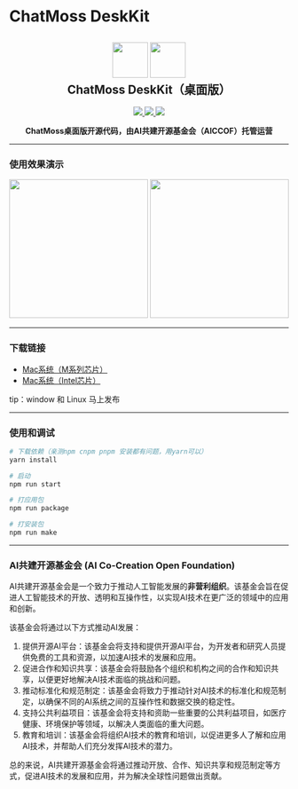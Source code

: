 # ChatMoss DeskKit

<h2 align="center">
	<img src="https://luomacode-1253302184.cos.ap-beijing.myqcloud.com/deskkit.png" height="64">
	<img src="https://luomacode-1253302184.cos.ap-beijing.myqcloud.com/aiccof.png" height="64">
	<br>ChatMoss DeskKit（桌面版）
</h2>
<p align="center">
    <a href="https://marketplace.visualstudio.com/items?itemName=zhukunpeng.chat-moss" alt="Marketplace version">
        <img src="https://img.shields.io/visual-studio-marketplace/v/zhukunpeng.chat-moss?color=orange&label=VS%20Code%20Marketplace" />
    </a>
    <a href="https://marketplace.visualstudio.com/items?itemName=zhukunpeng.chat-moss" alt="Marketplace download count">
        <img src="https://img.shields.io/visual-studio-marketplace/stars/zhukunpeng.chat-moss" />
    </a>
    <a href="https://marketplace.visualstudio.com/items?itemName=zhukunpeng.chat-moss" alt="Marketplace download count">
        <img src="https://img.shields.io/visual-studio-marketplace/d/zhukunpeng.chat-moss?color=blueviolet&label=Downloads" />
    </a>
</p>
<p align="center"><strong>ChatMoss桌面版开源代码，由AI共建开源基金会（AICCOF）托管运营</strong></p>

---

### 使用效果演示

<img src="https://luomacode-1253302184.cos.ap-beijing.myqcloud.com/chatmoss/electron.demo1.pic.jpg" height="250">

<img src="https://luomacode-1253302184.cos.ap-beijing.myqcloud.com/chatmoss/electron.demo2.pic.jpg" height="250">

---

### 下载链接

- [Mac系统（M系列芯片）](https://luomacode-1253302184.cos.ap-beijing.myqcloud.com/chatmoss/chatmoss-arm64-1.5.3.zip)
- [Mac系统（Intel芯片）](https://luomacode-1253302184.cos.ap-beijing.myqcloud.com/chatmoss/chatmoss-x64-1.5.3.zip)

tip：window 和 Linux 马上发布

---

### 使用和调试

```sh
# 下载依赖（亲测npm cnpm pnpm 安装都有问题，用yarn可以）
yarn install

# 启动
npm run start

# 打应用包
npm run package

# 打安装包
npm run make
```

---

### AI共建开源基金会 (AI Co-Creation Open Foundation)

AI共建开源基金会是一个致力于推动人工智能发展的**非营利组织**。该基金会旨在促进人工智能技术的开放、透明和互操作性，以实现AI技术在更广泛的领域中的应用和创新。

该基金会将通过以下方式推动AI发展：

1. 提供开源AI平台：该基金会将支持和提供开源AI平台，为开发者和研究人员提供免费的工具和资源，以加速AI技术的发展和应用。
2. 促进合作和知识共享：该基金会将鼓励各个组织和机构之间的合作和知识共享，以便更好地解决AI技术面临的挑战和问题。
3. 推动标准化和规范制定：该基金会将致力于推动针对AI技术的标准化和规范制定，以确保不同的AI系统之间的互操作性和数据交换的稳定性。
4. 支持公共利益项目：该基金会将支持和资助一些重要的公共利益项目，如医疗健康、环境保护等领域，以解决人类面临的重大问题。
5. 教育和培训：该基金会将组织AI技术的教育和培训，以促进更多人了解和应用AI技术，并帮助人们充分发挥AI技术的潜力。

总的来说，AI共建开源基金会将通过推动开放、合作、知识共享和规范制定等方式，促进AI技术的发展和应用，并为解决全球性问题做出贡献。
